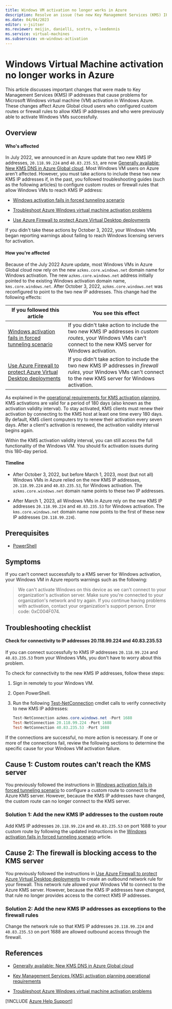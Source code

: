 ```yaml
---
title: Windows VM activation no longer works in Azure
description: Resolve an issue (two new Key Management Services (KMS) IP addresses) that causes Windows Virtual Machine activation to stop working successfully in Azure.
ms.date: 04/04/2023
editor: v-jsitser
ms.reviewer: meijin, danielli, scotro, v-leedennis
ms.service: virtual-machines
ms.subservice: vm-windows-activation
---
```

# Windows Virtual Machine activation no longer works in Azure

This article discusses important changes that were made to Key Management Services (KMS) IP addresses that cause problems for Microsoft Windows virtual machine (VM) activation in Windows Azure. These changes affect Azure Global cloud users who configured custom routes or firewall rules to allow KMS IP addresses and who were previously able to activate Windows VMs successfully.

## Overview

#### Who's affected

In July 2022, we announced in an Azure update that two new KMS IP addresses, `20.118.99.224` and `40.83.235.53`, are now [Generally available: New KMS DNS in Azure Global cloud](https://azure.microsoft.com/updates/new-kms-dns-in-azure-global-cloud/). Most Windows VM users on Azure aren't affected. However, you must take actions to include these two new KMS IP addresses if, in the past, you followed troubleshooting guides (such as the following articles) to configure custom routes or firewall rules that allow Windows VMs to reach KMS IP address:

- [Windows activation fails in forced tunneling scenario](custom-routes-enable-kms-activation.md)

- [Troubleshoot Azure Windows virtual machine activation problems](troubleshoot-activation-problems.md)

- [Use Azure Firewall to protect Azure Virtual Desktop deployments](/azure/firewall/protect-azure-virtual-desktop?tabs=azure)

If you didn't take these actions by October 3, 2022, your Windows VMs began reporting warnings about failing to reach Windows licensing servers for activation.

#### How you're affected

Because of the July 2022 Azure update, most Windows VMs in Azure Global cloud now rely on the new `azkms.core.windows.net` domain name for Windows activation. The new `azkms.core.windows.net` address initially pointed to the existing Windows activation domain name, `kms.core.windows.net`. After October 3, 2022, `azkms.core.windows.net` was reconfigured to point to the two new IP addresses. This change had the following effects:

| If you followed this article | You see this effect |
|--|--|
| [Windows activation fails in forced tunneling scenario](custom-routes-enable-kms-activation.md) | If you didn't take action to include the two new KMS IP addresses in *custom routes*, your Windows VMs can't connect to the new KMS server for Windows activation. |
| [Use Azure Firewall to protect Azure Virtual Desktop deployments](/azure/firewall/protect-azure-virtual-desktop?tabs=azure) | If you didn't take action to include the two new KMS IP addresses in *firewall rules*, your Windows VMs can't connect to the new KMS server for Windows activation. |

As explained in the [operational requirements for KMS activation planning](/windows-server/get-started/kms-activation-planning#operational-requirements), KMS activations are valid for a period of 180 days (also known as the activation validity interval). To stay activated, KMS clients must renew their activation by connecting to the KMS host at least one time every 180 days. By default, KMS client computers try to renew their activation every seven days. After a client's activation is renewed, the activation validity interval begins again.

Within the KMS activation validity interval, you can still access the full functionality of the Windows VM. You should fix activation issues during this 180-day period.

#### Timeline

- After October 3, 2022, but before March 1, 2023, most (but not all) Windows VMs in Azure relied on the new KMS IP addresses, `20.118.99.224` and `40.83.235.53`, for Windows activation. The `azkms.core.windows.net` domain name points to these two IP addresses.

- After March 1, 2023, all Windows VMs in Azure rely on the new KMS IP addresses `20.118.99.224` and `40.83.235.53` for Windows activation. The `kms.core.windows.net` domain name now points to the first of these new IP addresses (`20.118.99.224`).

## Prerequisites

- [PowerShell](/powershell/scripting/install/installing-powershell-on-windows)

## Symptoms

If you can't connect successfully to a KMS server for Windows activation, your Windows VM in Azure reports warnings such as the following:

> We can't activate Windows on this device as we can't connect to your organization's activation server. Make sure you're connected to your organization's network and try again. If you continue having problems with activation, contact your organization's support person. Error code: 0xC004F074.

## Troubleshooting checklist

#### Check for connectivity to IP addresses 20.118.99.224 and 40.83.235.53

If you can connect successfully to KMS IP addresses `20.118.99.224` and `40.83.235.53` from your Windows VMs, you don't have to worry about this problem.

To check for connectivity to the new KMS IP addresses, follow these steps:

1. Sign in remotely to your Windows VM.
1. Open PowerShell.
1. Run the following [Test-NetConnection](/powershell/module/nettcpip/test-netconnection) cmdlet calls to verify connectivity to new KMS IP addresses:

   ```powershell
   Test-NetConnection azkms.core.windows.net -Port 1688
   Test-NetConnection 20.118.99.224 -Port 1688
   Test-NetConnection 40.83.235.53 -Port 1688
   ```

If the connections are successful, no more action is necessary. If one or more of the connections fail, review the following sections to determine the specific cause for your Windows VM activation failure.

## Cause 1: Custom routes can't reach the KMS server

You previously followed the instructions in [Windows activation fails in forced tunneling scenario](custom-routes-enable-kms-activation.md) to configure a custom route to connect to the Azure KMS server. However, because the KMS IP addresses have changed, the custom route can no longer connect to the KMS server.

### Solution 1: Add the new KMS IP addresses to the custom route

Add KMS IP addresses `20.118.99.224` and `40.83.235.53` on port 1688 to your custom route by following the updated instructions in the [Windows activation fails in forced tunneling scenario](custom-routes-enable-kms-activation.md) article.

## Cause 2: The firewall is blocking access to the KMS server

You previously followed the instructions in [Use Azure Firewall to protect Azure Virtual Desktop deployments](/azure/firewall/protect-azure-virtual-desktop) to create an outbound network rule for your firewall. This network rule allowed your Windows VM to connect to the Azure KMS server. However, because the KMS IP addresses have changed, that rule no longer provides access to the correct KMS IP addresses.

### Solution 2: Add the new KMS IP addresses as exceptions to the firewall rules

Change the network rule so that KMS IP addresses `20.118.99.224` and `40.83.235.53` on port 1688 are allowed outbound access through the firewall.

## References

- [Generally available: New KMS DNS in Azure Global cloud](https://azure.microsoft.com/updates/new-kms-dns-in-azure-global-cloud/)

- [Key Management Services (KMS) activation planning operational requirements](/windows-server/get-started/kms-activation-planning#operational-requirements)

- [Troubleshoot Azure Windows virtual machine activation problems](troubleshoot-activation-problems.md)

[!INCLUDE [Azure Help Support](../../../includes/azure-help-support.md)]
